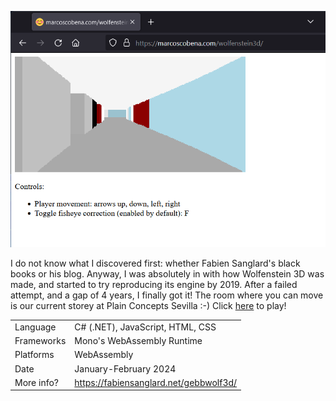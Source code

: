 ![](items/images/wolfenstein3d.png)

I do not know what I discovered first: whether Fabien Sanglard's black books or his blog.
Anyway, I was absolutely in with how Wolfenstein 3D was made,
and started to try reproducing its engine by 2019.
After a failed attempt, and a gap of 4 years, I finally got it!
The room where you can move is our current storey at Plain Concepts Sevilla :-) Click [here](https://marcoscobena.com/wolfenstein3d) to play!

|            |                                           |
| ---------- | ----------------------------------------- |
| Language   | C# (.NET), JavaScript, HTML, CSS          |
| Frameworks | Mono's WebAssembly Runtime                |
| Platforms  | WebAssembly                               |
| Date       | January-February 2024                     |
| More info? | <https://fabiensanglard.net/gebbwolf3d/>  |
